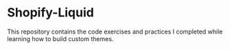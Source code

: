 # Shopify-Liquid
This repository contains the code exercises and practices I completed while learning how to build custom themes.
